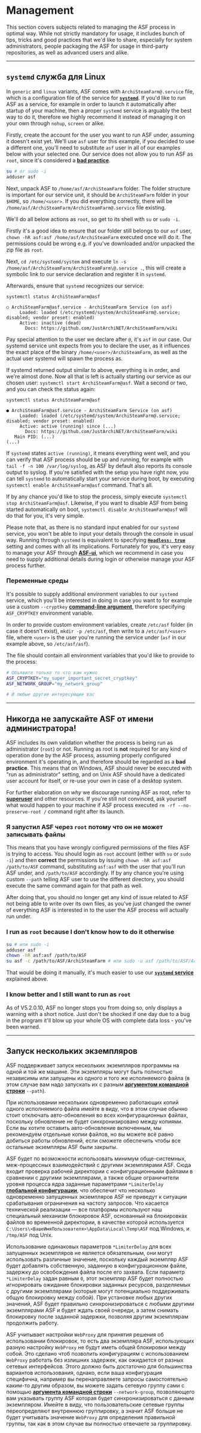 # Management

This section covers subjects related to managing the ASF process in optimal way. While not strictly mandatory for usage, it includes bunch of tips, tricks and good practices that we'd like to share, especially for system administrators, people packaging the ASF for usage in third-party repositories, as well as advanced users and alike.

---

## `systemd` служба для Linux

In `generic` and `linux` variants, ASF comes with `ArchiSteamFarm@.service` file, which is a configuration file of the service for **[`systemd`](https://systemd.io)**. If you'd like to run ASF as a service, for example in order to launch it automatically after startup of your machine, then a proper `systemd` service is arguably the best way to do it, therefore we highly recommend it instead of managing it on your own through `nohup`, `screen` or alike.

Firstly, create the account for the user you want to run ASF under, assuming it doesn't exist yet. We'll use `asf` user for this example, if you decided to use a different one, you'll need to substitute `asf` user in all of our examples below with your selected one. Our service does not allow you to run ASF as `root`, since it's considered a **[bad practice](#never-run-asf-as-administrator)**.

```sh
su # or sudo -i
adduser asf
```

Next, unpack ASF to `/home/asf/ArchiSteamFarm` folder. The folder structure is important for our service unit, it should be `ArchiSteamFarm` folder in your `$HOME`, so `/home/<user>`. If you did everything correctly, there will be `/home/asf/ArchiSteamFarm/ArchiSteamFarm@.service` file existing.

We'll do all below actions as `root`, so get to its shell with `su` or `sudo -i`.

Firstly it's a good idea to ensure that our folder still belongs to our `asf` user, `chown -hR asf:asf /home/asf/ArchiSteamFarm` executed once will do it. The permissions could be wrong e.g. if you've downloaded and/or unpacked the zip file as `root`.

Next, `cd /etc/systemd/system` and execute `ln -s /home/asf/ArchiSteamFarm/ArchiSteamFarm\@.service .`, this will create a symbolic link to our service declaration and register it in `systemd`.

Afterwards, ensure that `systemd` recognizes our service:

```
systemctl status ArchiSteamFarm@asf

○ ArchiSteamFarm@asf.service - ArchiSteamFarm Service (on asf)
     Loaded: loaded (/etc/systemd/system/ArchiSteamFarm@.service; disabled; vendor preset: enabled)
     Active: inactive (dead)
       Docs: https://github.com/JustArchiNET/ArchiSteamFarm/wiki
```

Pay special attention to the user we declare after `@`, it's `asf` in our case. Our systemd service unit expects from you to declare the user, as it influences the exact place of the binary `/home/<user>/ArchiSteamFarm`, as well as the actual user systemd will spawn the process as.

If systemd returned output similar to above, everything is in order, and we're almost done. Now all that is left is actually starting our service as our chosen user: `systemctl start ArchiSteamFarm@asf`. Wait a second or two, and you can check the status again:

```
systemctl status ArchiSteamFarm@asf

● ArchiSteamFarm@asf.service - ArchiSteamFarm Service (on asf)
     Loaded: loaded (/etc/systemd/system/ArchiSteamFarm@.service; disabled; vendor preset: enabled)
     Active: active (running) since (...)
       Docs: https://github.com/JustArchiNET/ArchiSteamFarm/wiki
   Main PID: (...)
(...)
```

If `systemd` states `active (running)`, it means everything went well, and you can verify that ASF process should be up and running, for example with `tail -f -n 100 /var/log/syslog`, as ASF by default also reports its console output to syslog. If you're satisfied with the setup you have right now, you can tell `systemd` to automatically start your service during boot, by executing `systemctl enable ArchiSteamFarm@asf` command. That's all.

If by any chance you'd like to stop the process, simply execute `systemctl stop ArchiSteamFarm@asf`. Likewise, if you want to disable ASF from being started automatically on boot, `systemctl disable ArchiSteamFarm@asf` will do that for you, it's very simple.

Please note that, as there is no standard input enabled for our `systemd` service, you won't be able to input your details through the console in usual way. Running through `systemd` is equivalent to specifying **[`Headless: true`](https://github.com/JustArchiNET/ArchiSteamFarm/wiki/Configuration#headless)** setting and comes with all its implications. Fortunately for you, it's very easy to manage your ASF through **[ASF-ui](https://github.com/JustArchiNET/ArchiSteamFarm/wiki/IPC#asf-ui)**, which we recommend in case you need to supply additional details during login or otherwise manage your ASF process further.

### Переменные среды

It's possible to supply additional environment variables to our `systemd` service, which you'll be interested in doing in case you want to for example use a custom `--cryptkey` **[command-line argument](https://github.com/JustArchiNET/ArchiSteamFarm/wiki/Command-line-arguments#arguments)**, therefore specifying `ASF_CRYPTKEY` environment variable.

In order to provide custom environment variables, create `/etc/asf` folder (in case it doesn't exist), `mkdir -p /etc/asf`, then write to a `/etc/asf/<user>` file, where `<user>` is the user you're running the service under (`asf` in our example above, so `/etc/asf/asf`).

The file should contain all environment variables that you'd like to provide to the process:

```sh
# Объявите только то что вам нужно
ASF_CRYPTKEY="my_super_important_secret_cryptkey"
ASF_NETWORK_GROUP="my_network_group"

# И любые другие интересующие вас
```

---

## Никогда не запускайте ASF от имени администратора!

ASF includes its own validation whether the process is being run as administrator (`root`) or not. Running as root is **not** required for any kind of operation done by the ASF process, assuming properly configured environment it's operating in, and therefore should be regarded as a **bad practice**. This means that on Windows, ASF should never be executed with "run as administrator" setting, and on Unix ASF should have a dedicated user account for itself, or re-use your own in case of a desktop system.

For further elaboration on *why* we discourage running ASF as root, refer to **[superuser](https://superuser.com/questions/218379/why-is-it-bad-to-run-as-root)** and other resources. If you're still not convinced, ask yourself what would happen to your machine if ASF process executed `rm -rf --no-preserve-root /` command right after its launch.

### Я запустил ASF через `root` потому что он не может записывать файлы

This means that you have wrongly configured permissions of the files ASF is trying to access. You should login as `root` account (either with `su` or `sudo -i`) and then **correct** the permissions by issuing `chown -hR asf:asf /path/to/ASF` command, substituting `asf:asf` with the user that you'll run ASF under, and `/path/to/ASF` accordingly. If by any chance you're using custom `--path` telling ASF user to use the different directory, you should execute the same command again for that path as well.

After doing that, you should no longer get any kind of issue related to ASF not being able to write over its own files, as you've just changed the owner of everything ASF is interested in to the user the ASF process will actually run under.

### I run as `root` because I don't know how to do it otherwise

```sh
su # или sudo -i
adduser asf
chown -hR asf:asf /path/to/ASF
su asf -c /path/to/ASF/ArchiSteamFarm # или sudo -u asf /path/to/ASF/ArchiSteamFarm
```

That would be doing it manually, it's much easier to use our **[`systemd` service](#systemd-service-for-linux)** explained above.

### I know better and I still want to run as `root`

As of V5.2.0.10, ASF no longer stops you from doing so, only displays a warning with a short notice. Just don't be shocked if one day due to a bug in the program it'll blow up your whole OS with complete data loss - you've been warned.

---

## Запуск нескольких экземпляров

ASF поддерживает запуск нескольких экземпляров программы на одной и той же машине. Эти экземпляры могут быть полностью независимы или запущены из одного и того же исполняемого файла (в этом случае вам надо запускать их с разным **[аргументом командной строки](https://github.com/JustArchiNET/ArchiSteamFarm/wiki/Command-line-arguments-ru-RU)** `--path`).

При использовании нескольких одновременно работающих копий одного исполняемого файла имейте в виду, что в этом случае обычно стоит отключать авто-обновления во всех конфигурационных файлах, поскольку обновление не будет синхронизировано между копиями. Если вы хотите оставить авто-обновление включенным, мы рекомендуем отдельные копии файлов, но вы можете всё равно добиться работы обновлений, если сможете обеспечить чтобы все остальные экземпляры ASF были закрыты.

ASF будет по возможности использовать минимум обще-системных, меж-процессных взаимодействий с другими экземплярами ASF. Сюда входит проверка рабочей директории с конфигурационными файлами в сравнении с другими экземплярами, а также общие ограничители уровня процесса ядра заданные параметрами `*LimiterDelay` **[глобальной конфигурации](https://github.com/JustArchiNET/ArchiSteamFarm/wiki/Configuration-ru-RU#user-config-Файл-глобальной-конфигурации)**, что обеспечит что несколько одновременно запущенных экземпляров ASF не приведут к ситуации срабатывания ограничения на частоту запросов. Что касается технической реализации — все платформы используют наш специальный механизм блокировок ASF, основанный на блокировках файлов во временной директории, в качестве которой используется `C:\Users\<ВашеИмяПользователя>\AppData\Local\Temp\ASF` под Windows, и `/tmp/ASF` под Unix.

Использование одинаковых параметров `*LimiterDelay` для всех запущенных экземпляров не является обязательным, они могут использовать различные значение, поскольку каждый экземпляр ASF будет добавлять собственную, заданную в конфигурационном файле, задержку до освобождения файла после его захвата. Если параметр `*LimiterDelay` задан равным `0`, этот экземпляр ASF будет полностью игнорировать ожидание блокировки заданных ресурсов, разделяемых с другими экземплярами (которые могут потенциально поддерживать общую блокировку между собой). При установке любых других значений, ASF будет правильно синхронизироваться с любыми другими экземплярами ASF и будет ждать своей очереди, а затем снимать блокировку после заданной задержки, позволяя другим экземплярам продолжить работу.

ASF учитывает настройки `WebProxy` для принятия решения об использовании блокировок, то есть два экземпляра ASF, использующих разную настройку `WebProxy` не будут иметь общей блокировки между собой. Это сделано чтоб позволить конфигурациям с использованием `WebProxy` работать без излишних задержек, как ожидается от разных сетевых интерфейсов. Этого должно быть достаточно для большинства вариантов использования, однако, если ваша конфигурация специфична, например вы перенаправляете запросы самостоятельно каким-то другим образом, вы можете задать сетевую группу сами с помощью **[аргумента командной строки](https://github.com/JustArchiNET/ArchiSteamFarm/wiki/Command-line-arguments-ru-RU)** `--network-group`, позволяющего вам указывать группу ASF которая будет синхронизироваться с данным экземпляром. Имейте в виду, что пользовательские сетевые группы переопределяют внутреннюю группировку, а значит ASF больше не будет учитывать значение `WebProxy` для определения правильной группы, так как в этом случае вы полностью отвечаете за группировку.